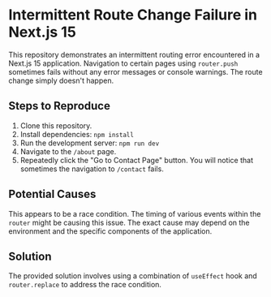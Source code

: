# Intermittent Route Change Failure in Next.js 15

This repository demonstrates an intermittent routing error encountered in a Next.js 15 application.  Navigation to certain pages using `router.push` sometimes fails without any error messages or console warnings. The route change simply doesn't happen. 

## Steps to Reproduce

1. Clone this repository.
2. Install dependencies: `npm install`
3. Run the development server: `npm run dev`
4. Navigate to the `/about` page.
5. Repeatedly click the "Go to Contact Page" button.  You will notice that sometimes the navigation to `/contact` fails.

## Potential Causes

This appears to be a race condition. The timing of various events within the `router` might be causing this issue. The exact cause may depend on the environment and the specific components of the application.

## Solution

The provided solution involves using a combination of `useEffect` hook and `router.replace` to address the race condition.